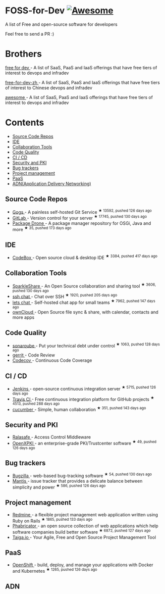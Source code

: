 <h1>
 FOSS-for-Dev
 <a href="https://github.com/sindresorhus/awesome">
  <img alt="Awesome" src="https://cdn.rawgit.com/sindresorhus/awesome/d7305f38d29fed78fa85652e3a63e154dd8e8829/media/badge.svg"/>
 </a>
</h1>
<p>
 A list of Free and open-source software for developers
</p>
<p>
 Feel free to send a PR :)
</p>
<h1>
 Brothers
</h1>
<p>
 <a href="https://github.com/ripienaar/free-for-dev">
  free for dev
 </a>
 - A list of SaaS, PaaS and IaaS offerings that have free tiers of interest to devops and infradev
</p>
<p>
 <a href="https://github.com/qinghuaiorg/free-for-dev-zh">
  free-for-dev-zh
 </a>
 - A list of SaaS, PaaS and IaaS offerings that have free tiers of interest to Chinese devops and infradev
</p>
<p>
 <a href="https://github.com/sindresorhus/awesome">
  awesome
 </a>
 - A list of SaaS, PaaS and IaaS offerings that have free tiers of interest to devops and infradev
</p>
<h1>
 Contents
</h1>
<ul>
 <li>
  <a href="#source-code-repos">
   Source Code Repos
  </a>
 </li>
 <li>
  <a href="#ide">
   IDE
  </a>
 </li>
 <li>
  <a href="#collaboration-tools">
   Collaboration Tools
  </a>
 </li>
 <li>
  <a href="#code-quality">
   Code Quality
  </a>
 </li>
 <li>
  <a href="#ci--cd">
   CI / CD
  </a>
 </li>
 <li>
  <a href="#security-and-pki">
   Security and PKI
  </a>
 </li>
 <li>
  <a href="#bug-trackers">
   Bug trackers
  </a>
 </li>
 <li>
  <a href="#project-management">
   Project management
  </a>
 </li>
 <li>
  <a href="#paas">
   PaaS
  </a>
 </li>
 <li>
  <a href="#adn">
   ADN(Application Delivery Networking)
  </a>
 </li>
</ul>
<h2>
 Source Code Repos
</h2>
<ul>
 <li>
  <a href="https://github.com/gogits/gogs">
   Gogs
  </a>
  - A painless self-hosted Git Service
  <sup>
   &#9733 13592, pushed 126 days ago
  </sup>
 </li>
 <li>
  <a href="https://github.com/gitlabhq/gitlabhq">
   GitLab
  </a>
  - Version control for your server
  <sup>
   &#9733 17745, pushed 130 days ago
  </sup>
 </li>
 <li>
  <a href="https://github.com/ctron/package-drone">
   Package Drone
  </a>
  - A package manager repository for OSGi, Java and more
  <sup>
   &#9733 35, pushed 173 days ago
  </sup>
 </li>
</ul>
<h2>
 IDE
</h2>
<ul>
 <li>
  <a href="https://github.com/CodeboxIDE/codebox">
   CodeBox
  </a>
  - Open source cloud & desktop IDE
  <sup>
   &#9733 3384, pushed 417 days ago
  </sup>
 </li>
</ul>
<h2>
 Collaboration Tools
</h2>
<ul>
 <li>
  <a href="https://github.com/hbons/SparkleShare">
   SparkleShare
  </a>
  - An Open Source collaboration and sharing tool
  <sup>
   &#9733 3606, pushed 130 days ago
  </sup>
 </li>
 <li>
  <a href="https://github.com/shazow/ssh-chat">
   ssh chat
  </a>
  - Chat over SSH
  <sup>
   &#9733 1920, pushed 205 days ago
  </sup>
 </li>
 <li>
  <a href="https://github.com/sdelements/lets-chat">
   lets chat
  </a>
  - Self-hosted chat app for small teams
  <sup>
   &#9733 7962, pushed 147 days ago
  </sup>
 </li>
 <li>
  <a href="https://owncloud.org">
   ownCloud
  </a>
  - Open Source file sync & share, with calendar, contacts and more apps
 </li>
</ul>
<h2>
 Code Quality
</h2>
<ul>
 <li>
  <a href="https://github.com/SonarSource/sonarqube">
   sonarqube
  </a>
  - Put your technical debt under control
  <sup>
   &#9733 1063, pushed 128 days ago
  </sup>
 </li>
 <li>
  <a href="https://gerrit.googlesource.com/">
   gerrit
  </a>
  - Code Review
 </li>
 <li>
  <a href="https://codecov.io/">
   Codecov
  </a>
  - Continuous Code Coverage
 </li>
</ul>
<h2>
 CI / CD
</h2>
<ul>
 <li>
  <a href="https://github.com/jenkinsci/jenkins">
   Jenkins
  </a>
  - open-source continuous integration server
  <sup>
   &#9733 5715, pushed 126 days ago
  </sup>
 </li>
 <li>
  <a href="https://github.com/travis-ci/travis-ci">
   Travis CI
  </a>
  - Free continuous integration platform for GitHub projects
  <sup>
   &#9733 4513, pushed 288 days ago
  </sup>
 </li>
 <li>
  <a href="https://github.com/cucumber/cucumber">
   cucumber
  </a>
  - Simple, human collaboration
  <sup>
   &#9733 351, pushed 143 days ago
  </sup>
 </li>
</ul>
<h2>
 Security and PKI
</h2>
<ul>
 <li>
  <a href="http://sourceforge.net/projects/ralasafe/">
   Ralasafe
  </a>
  - Access Control Middleware
 </li>
 <li>
  <a href="https://github.com/openxpki/openxpki">
   OpenXPKI
  </a>
  - an enterprise-grade PKI/Trustcenter software
  <sup>
   &#9733 49, pushed 126 days ago
  </sup>
 </li>
</ul>
<h2>
 Bug trackers
</h2>
<ul>
 <li>
  <a href="https://github.com/bugzilla/bugzilla">
   Bugzilla
  </a>
  - web-based bug-tracking software
  <sup>
   &#9733 54, pushed 130 days ago
  </sup>
 </li>
 <li>
  <a href="https://github.com/mantisbt/mantisbt">
   Mantis
  </a>
  - issue tracker that provides a delicate balance between simplicity and power
  <sup>
   &#9733 586, pushed 126 days ago
  </sup>
 </li>
</ul>
<h2>
 Project management
</h2>
<ul>
 <li>
  <a href="https://github.com/redmine/redmine">
   Redmine
  </a>
  - a flexible project management web application written using Ruby on Rails
  <sup>
   &#9733 1865, pushed 133 days ago
  </sup>
 </li>
 <li>
  <a href="https://github.com/phacility/phabricator">
   Phabricator
  </a>
  - an open source collection of web applications which help software companies build better software
  <sup>
   &#9733 6872, pushed 127 days ago
  </sup>
 </li>
 <li>
  <a href="https://github.com/taigaio">
   Taiga.io
  </a>
  - Your Agile, Free and Open Source Project Management Tool
 </li>
</ul>
<h2>
 PaaS
</h2>
<ul>
 <li>
  <a href="https://github.com/openshift/origin">
   OpenShift
  </a>
  - build, deploy, and manage your applications with Docker and Kubernetes
  <sup>
   &#9733 1265, pushed 126 days ago
  </sup>
 </li>
</ul>
<h2>
 ADN
</h2>
